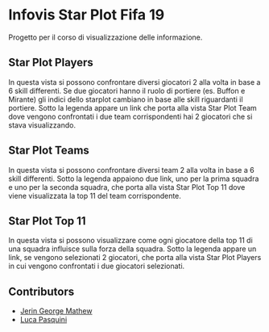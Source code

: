 # Infovis Star Plot Fifa 19
Progetto per il corso di visualizzazione delle informazione.

## Star Plot Players

In questa vista si possono confrontare diversi giocatori 2 alla volta in base a 6 skill differenti. 
Se due giocatori hanno il ruolo di portiere (es. Buffon e Mirante) gli indici dello starplot cambiano in base alle skill riguardanti il portiere.
Sotto la legenda appare un link che porta alla vista Star Plot Team dove vengono confrontati i due team corrispondenti hai 2 giocatori che si stava visualizzando.

## Star Plot Teams

In questa vista si possono confrontare diversi team 2 alla volta in base a 6 skill differenti. 
Sotto la legenda appaiono due link, uno per la prima squadra e uno per la seconda squadra, che porta alla vista Star Plot Top 11 dove viene visualizzata la top 11 del team corrispondente.

## Star Plot Top 11

In questa vista si possono visualizzare come ogni giocatore della top 11 di una squadra influisce sulla forza della squadra.
Sotto la legenda appare un link, se vengono selezionati 2 giocatori, che porta alla vista Star Plot Players in cui vengono confrontati i due giocatori selezionati.

## Contributors
- [Jerin George Mathew](https://github.com/jgeorgemathew)
- [Luca Pasquini](https://github.com/lucapas)
